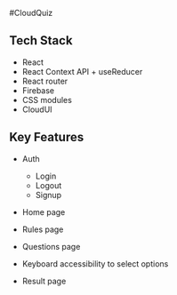 #CloudQuiz

## **Tech Stack**

- React
- React Context API + useReducer
- React router
- Firebase
- CSS modules
- CloudUI

## **Key Features**

- Auth

  - Login
  - Logout
  - Signup

- Home page
- Rules page
- Questions page
- Keyboard accessibility to select options
- Result page
